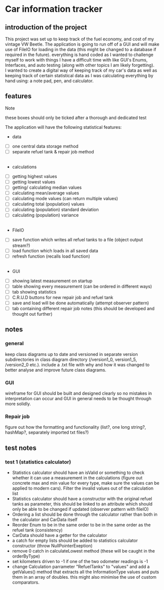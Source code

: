 # Car information tracker
## introduction of the project
This project was set up to keep track of the fuel economy, and cost 
of my vintage VW Beetle. The application is going to run off of a GUI and
will make use of FileIO for loading in the data (this might be changed to a database if required in the future). 
everything is hand coded as I wanted to challenge myself to work with things I have a difficult time with like GUI's 
Enums, Interfaces, and auto testing (along with other topics I am likely forgetting).  
I wanted to create a digital way of keeping track of my car's data as well as keeping track of 
certain statistical data as I was calculating everything by hand using: a note pad, pen, and calculator. 

## features

> [!NOTE]
> these boxes should only be ticked after a thorough and dedicated test

The application will have the following statistical features:
- data
- [ ] one central data storage method 
- [ ] separate refuel tank & repair job method  
  <br />

- calculations
- [ ] getting highest values
- [ ] getting lowest values
- [ ] getting/ calculating median values
- [ ] calculating mean/average values
- [ ] calculating mode values (can return multiple values)
- [ ] calculating total (population) values
- [ ] calculating (population) standard deviation
- [ ] calculating (population) variance  
  <br />

- FileIO
- [ ] save function which writes all refuel tanks to a file (object output stream?)
- [ ] load function which loads in all saved data
- [ ] refresh function (recalls load function)  
  <br />

- GUI
- [ ] showing latest measurement on startup
- [ ] table showing every measurement (can be ordered in different ways)
- [ ] tab showing statistics
- [ ] C.R.U.D buttons for new repair job and refuel tank
- [ ] save and load will be done automatically (attempt observer pattern)
- [ ] tab containing different repair job notes (this should be developed and thought out further)

## notes
### general 
keep class diagrams up to date and versioned in separate version subdirectories in class diagram directory 
(/version1_0, version1_5, /version2_0 etc.). include a .txt file with why and how it was changed
to better analyse and improve future class diagrams.

### GUI
wireframe for GUI should be built and designed clearly so no mistakes in interpretation can occur and 
GUI in general needs to be thought through more solidly.

### Repair job 
figure out how the formatting and functionality (list?, one long string?, hashMap?, separately imported txt files?)

## test notes
### test 1 (statistics calculator)
- Statistics calculator should have an isValid or something to check
  whether it can use a measurement in the calculations (figure out concrete max and min value for every type,
  make sure the values can be applied to modern cars). Filter the invalid values out of the calculation list
- Statistics calculator should have a constructor with the original refuel tanks as parameter, 
  this should be linked to an attribute which should only be able to be changed if updated (observer pattern with fileIO) 
- Ordering a list should be done through the calculator rather than both in the calculator and CarData itself
- Reorder Enum to be in the same order to be in the same order as the refuel tank (consistency)
- CarData should have a getter for the calculator
- a catch for empty lists should be added to statistics calculator constructor (throw NullPointerExeption)
- remove 0 catch in calculateLowest method (these will be caught in the orderByType)
- set kilometers driven to -1 if one of the two odometer readings is -1
- change Calculation parrameter "RefuelTanks" to "values" and add a getValues() method that extracts all the InformationType
  values and puts them in an array of doubles. this might also minimise the use of custom comparators.